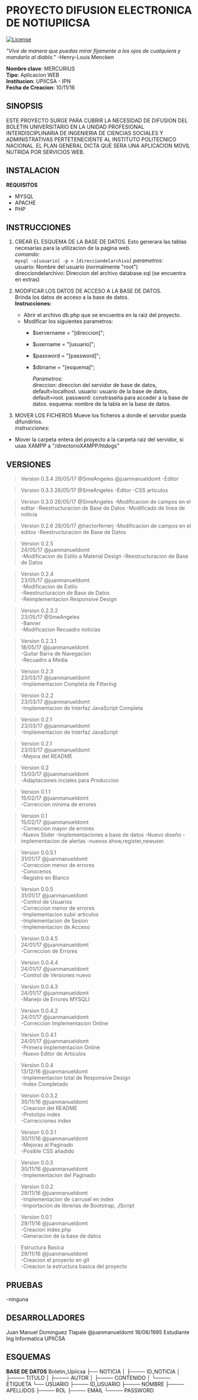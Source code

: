 ﻿PROYECTO DIFUSION ELECTRONICA DE NOTIUPIICSA
==========================
[![License](https://img.shields.io/badge/License-BSD%202--Clause-orange.svg)](https://opensource.org/licenses/BSD-2-Clause)


*"Vive de manera que puedas mirar fijamente a los ojos
                    de cualquiera y mandarlo al diablo."* -Henry-Louis Mencken

**Nombre clave**: MERCURIUS  
**Tipo**: Aplicacion WEB  
**Institucion**: UPIICSA - IPN  
**Fecha de Creacion**: 10/11/16  

## SINOPSIS ##  
ESTE PROYECTO SURGE PARA CUBRIR LA NECESIDAD DE DIFUSION DEL BOLETIN UNIVERSITARIO EN LA UNIDAD PROFESIONAL INTERDISCIPLINARIA DE INGENIERIA DE CIENCIAS SOCIALES Y ADMINISTRATIVAS PERTETENECIENTE AL INSTITUTO POLITECNICO NACIONAL. EL PLAN GENERAL DICTA QUE SERA UNA APLICACION MOVIL NUTRIDA POR SERVICIOS WEB.

## INSTALACION ##
**REQUISITOS**
* MYSQL  
* APACHE  
* PHP  

## INSTRUCCIONES ##  
1. CREAR EL ESQUEMA DE LA BASE DE DATOS.
Esto generara las tablas necesarias para la utilizacion de la pagina web.  
*comando:*  
`mysql -u[usuario] -p < [direcciondelarchivo]`
*parametros:*  
usuario: Nombre del usuario (normalmente "root")  
direcciondelarchivo: Direccion del archivo database.sql (se encuentra en extras)  

2. MODIFICAR LOS DATOS DE ACCESO A LA BASE DE DATOS.  
Brinda los datos de acceso a la base de datos.  
**Instrucciones:**  
    * Abrir el archivo db.php que se encuentra en la raiz del proyecto.  
    * Modificar los siguientes parametros:  
        * $servername = "[direccion]";  
        * $username = "[usuario]";  
        * $password = "[password]";  
        * $dbname = "[esquema]";  

            *Parametros:*  
            direccion: direccion del servidor de base de datos, default=localhost.
            usuario: usuario de la base de datos, default=root.
            password: constraseña para acceder a la base de datos.
            esquema: nombre de la tabla en la base de datos.  

3. MOVER LOS FICHEROS
Mueve los ficheros a donde el servidor pueda difundirlos.  
*instrucciones:*  
* Mover la carpeta entera del proyecto a la carpeta raiz del servidor, si usas XAMPP a "/directorioXAMPP/htdogs"  





## VERSIONES ##

>Version 0.3.4
26/05/17	@SmeAngeles
			@juanmanueldomt
-Editor

>Version 0.3.3
26/05/17	@SmeAngeles
-Editor
-CSS articulos


>Version 0.3.0
26/05/17	@SmeAngeles 
-Modificacion de campos en el editar
-Reestructuracion de Base de Datos
-Modificado de linea de noticia  

>Version 0.2.6
26/05/17	@hectorferrerj 
-Modificacion de campos en el editos 
-Reestructuracion de Base de Datos  

>Version 0.2.5  
24/05/17	@juanmanueldomt  
-Modificacion de Estilo a Material Design
-Reestructuracion de Base de Datos  


>Version 0.2.4   
23/05/17	@juanmanueldomt  
-Modificacion de Estilo  
-Reestructuracion de Base de Datos  
-Reimplementacion Responsive Design  

>Version 0.2.3.2  
23/05/17	@SmeAngeles  
-Banner  
-Modificacion Recuadro noticias  

>Version 0.2.3.1  
18/05/17    @juanmanueldomt  
-Quitar Barra de Navegacion  
-Recuadro a Media  

>Version 0.2.3  
23/03/17    @juanmanueldomt  
-Implementacion Completa de Filtering  

>Version 0.2.2  
23/03/17    @juanmanueldomt  
-Implementacion de Interfaz JavaScript Completa  

>Version 0.2.1  
23/03/17    @juanmanueldomt  
-Implementacion de Interfaz JavaScript  

>Version 0.2.1  
23/03/17    @juanmanueldomt  
-Mejora del README  

>Version 0.2  
13/03/17    @juanmanueldomt  
-Adaptaciones inciales para Produccion  

>Version 0.1.1  
15/02/17    @juanmanueldomt  
-Correccion minima de errores  

>Version 0.1  
15/02/17    @juanmanueldomt  
-Correccion mayor de errores  
-Nuevo Slider
-Implementaciones a base de datos
-Nuevo diseño
-implementacion de alertas
-nuevos show,register,newuser.

>Version 0.0.5.1  
31/01/17    @juanmanueldomt  
-Correccion menor de errores  
-Conocenos  
-Registro en Blanco  

>Version 0.0.5  
31/01/17    @juanmanueldomt  
-Control de Usuarios  
-Correccion menor de errores  
-Implementacion subir articulos  
-Implementacion de Sesion  
-Implementacion de Acceso  

>Version 0.0.4.5  
24/01/17    @juanmanueldomt  
-Correccion de Errores  

>Version 0.0.4.4  
24/01/17    @juanmanueldomt  
-Control de Versiones nuevo  

>Version 0.0.4.3  
24/01/17    @juanmanueldomt  
-Manejo de Errores MYSQLI  

>Version 0.0.4.2  
24/01/17    @juanmanueldomt  
-Correccion Implementacion Online  

>Version 0.0.4.1  
24/01/17    @juanmanueldomt  
-Primera Implementacion Online  
-Nuevo Editor de Articulos  

>Version 0.0.4  
13/12/16    @juanmanueldomt  
-Implementacion total de Responsive Design  
-Index Completado  

>Version 0.0.3.2  
30/11/16    @juanmanueldomt  
-Creacion del README  
-Prototipo index  
-Correcciones index  

>Version 0.0.3.1  
30/11/16    @juanmanueldomt  
-Mejoras al Paginado  
-Posible CSS añadido  

>Version 0.0.3  
30/11/16    @juanmanueldomt  
-Implementacion del Paginado  

>Version 0.0.2  
29/11/16    @juanmanueldomt  
-Implementacion de carrusel en index  
-Importacion de librerias de Bootstrap, JScript  

>Version 0.0.1  
29/11/16    @juanmanueldomt  
-Creacion index.php  
-Generacion de la base de datos  

>Estructura Basica  
29/11/16    @juanmanueldomt  
-Creacion el proyecto en git  
-Creacion la estructura basica del proyecto  


## PRUEBAS ##
-ninguna

## DESARROLLADORES ##
Juan Manuel Dominguez Tlapale
@juanmanueldomt 18/06/1995
Estudiante Ing Informatica
UPIICSA


## ESQUEMAS ##
**BASE DE DATOS**
Boletin_Upiicsa
    ├── NOTICIA
    │   ├──── ID_NOTICIA
    │   ├──── TITULO
    │   ├──── AUTOR
    │   ├──── CONTENIDO
    │   └──── ETIQUETA
    └── USUARIO
        ├──── ID_USUARIO
        ├──── NOMBRE
        ├──── APELLIDOS
        ├──── ROL
        ├──── EMAIL
        └──── PASSWORD

